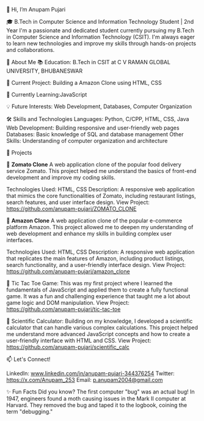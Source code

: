 👋 Hi, I’m Anupam Pujari

🎓 B.Tech in Computer Science and Information Technology Student | 2nd Year
I'm a passionate and dedicated student currently pursuing my B.Tech in Computer Science and Information Technology (CSIT). 
I'm always eager to learn new technologies and improve my skills through hands-on projects and collaborations.

🌟 About Me
📚 Education: B.Tech in CSIT at C V RAMAN GLOBAL UNIVERSITY, BHUBANESWAR

🔭 Current Project: Building a Amazon Clone using HTML, CSS

🌱 Currently Learning:JavaScript

💡 Future Interests: Web Development, Databases, Computer Organization

🛠️ Skills and Technologies
    Languages: Python, C/CPP, HTML, CSS, Java
    Web Development: Building responsive and user-friendly web pages
    Databases: Basic knowledge of SQL and database management
    Other Skills: Understanding of computer organization and architecture

🚀 Projects

📌 **Zomato Clone**
A web application clone of the popular food delivery service Zomato. This project helped me understand the basics of front-end development and improve my coding skills.

Technologies Used: HTML, CSS
Description: A responsive web application that mimics the core functionalities of Zomato, including restaurant listings, search features, and user interface design.
View Project: https://github.com/anupam-pujari/ZOMATO_CLONE

📌 **Amazon Clone**
A web application clone of the popular e-commerce platform Amazon. This project allowed me to deepen my understanding of web development and enhance my skills in building complex user interfaces.

Technologies Used: HTML, CSS
Description: A responsive web application that replicates the main features of Amazon, including product listings, search functionality, and a user-friendly interface design.
View Project: https://github.com/anupam-pujari/amazon_clone

📌 Tic Tac Toe Game: This was my first project where I learned the fundamentals of JavaScript and applied them to create a fully functional game. 
It was a fun and challenging experience that taught me a lot about game logic and DOM manipulation.
View Project: https://github.com/anupam-pujari/tic-tac-toe

📌 Scientific Calculator: Building on my knowledge, I developed a scientific calculator that can handle various complex calculations. 
This project helped me understand more advanced JavaScript concepts and how to create a user-friendly interface with HTML and CSS.
View Project: https://github.com/anupam-pujari/scientific_calc


📫 Let's Connect!

LinkedIn: www.linkedin.com/in/anupam-pujari-344376254
Twitter: https://x.com/Anupam_253
Email: p.anupam2004@gmail.com

✨ Fun Facts
Did you know? The first computer "bug" was an actual bug! In 1947, engineers found a moth causing issues in the Mark II computer at Harvard. They removed the bug and taped it to the logbook, coining the term "debugging."
